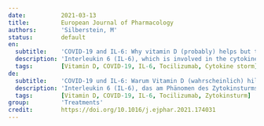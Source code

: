 ```yaml
---
date:          2021-03-13
title:         European Journal of Pharmacology
authors:       'Silberstein, M'
status:        default
en:
  subtitle:    'COVID-19 and IL-6: Why vitamin D (probably) helps but tocilizumab might not'
  description: 'Interleukin 6 (IL-6), which is involved in the cytokine storm phenomenon, is a therapeutic target in COVID-19, but monoclonal receptor antibody therapeutic agents such as tocilizumab have demonstrated mixed results. Could Vitamin D, which modulates IL-6, be more effective than currently deployed IL-6 antagonists, including tocilizumab, thereby presenting a useful therapeutic option in COVID-19? A narrative review of published trials examining the effect of Vitamin D administration in COVID-19 patients was conducted, and the theoretical basis for the use of tocilizumab as an IL-6 antagonist was compared with the immunomodulatory effect of Vitamin D on IL-6 production. Four of the six included studies reported a positive effect of Vitamin D on outcomes. While tocilizumab non-selectively blocks both anti-inflammatory and pro-inflammatory actions of IL-6, Vitamin D lowers immune cell IL-6 production, potentially reducing pro-inflammatory effects, but does not specifically target IL-6 receptors, avoiding any deleterious effect on the anti-inflammatory actions of IL-6. Vitamin D may have advantages over tocilizumab as an IL-6 immunomodulator, and, given that it is safe if administered under clinical supervision, there is a strong rationale for its use.'
  tags:        [Vitamin D, COVID-19, IL-6, Tocilizumab, Cytokine storm]
de:
  subtitle:    'COVID-19 und IL-6: Warum Vitamin D (wahrscheinlich) hilft, Tocilizumab aber vielleicht nicht'
  description: 'Interleukin 6 (IL-6), das am Phänomen des Zytokinsturms beteiligt ist, ist ein therapeutisches Ziel bei COVID-19, aber monoklonale Rezeptor-Antikörper-Therapeutika wie Tocilizumab haben unterschiedliche Ergebnisse gezeigt. Könnte Vitamin D, das IL-6 moduliert, wirksamer sein als die derzeit eingesetzten IL-6-Antagonisten, einschließlich Tocilizumab, und damit eine nützliche therapeutische Option für COVID-19 darstellen? Es wurde ein narrativer Überblick über veröffentlichte Studien erstellt, in denen die Wirkung einer Vitamin-D-Gabe bei COVID-19-Patienten untersucht wurde, und die theoretische Grundlage für den Einsatz von Tocilizumab als IL-6-Antagonist wurde mit der immunmodulatorischen Wirkung von Vitamin D auf die IL-6-Produktion verglichen. Vier der sechs eingeschlossenen Studien berichteten über eine positive Wirkung von Vitamin D auf die Behandlungsergebnisse. Während Tocilizumab nicht-selektiv sowohl die entzündungshemmenden als auch die entzündungsfördernden Wirkungen von IL-6 blockiert, senkt Vitamin D die IL-6-Produktion der Immunzellen und verringert damit möglicherweise die entzündungsfördernden Wirkungen, wirkt aber nicht spezifisch auf die IL-6-Rezeptoren, so dass eine schädliche Wirkung auf die entzündungshemmenden Wirkungen von IL-6 vermieden wird. Vitamin D könnte als IL-6-Immunmodulator Vorteile gegenüber Tocilizumab haben, und da es sicher ist, wenn es unter klinischer Aufsicht verabreicht wird, gibt es gute Gründe für seine Verwendung.' 
  tags:        [Vitamin D, COVID-19, IL-6, Tocilizumab, Zytokinsturm]
group:         'Treatments'
credit:        https://doi.org/10.1016/j.ejphar.2021.174031
---
```

